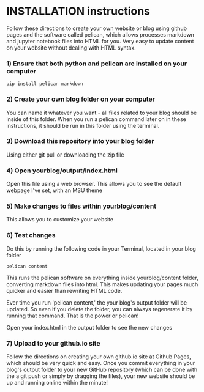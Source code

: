 # INSTALLATION instructions
Follow these directions to create your own website or blog using github pages and the software called pelican, which allows processes markdown and jupyter notebook files into HTML for you. Very easy to update content on your website without dealing with HTML syntax.

### 1) Ensure that both python and pelican are installed on your computer
~~~~
pip install pelican markdown
~~~~
### 2) Create your own blog folder on your computer
You can name it whatever you want - all files related to your blog should be inside of this folder. When you run a pelican command later on in these instructions, it should be run in this folder using the terminal.

### 3) Download this repository into your blog folder
Using either git pull or downloading the zip file

### 4) Open yourblog/output/index.html
Open this file using a web browser. This allows you to see the default webpage I've set, with an MSU theme

### 5) Make changes to files within yourblog/content
This allows you to customize your website

### 6) Test changes
Do this by running the following code in your Terminal, located in your blog folder
~~~~
pelican content
~~~~
This runs the pelican software on everything inside yourblog/content folder, converting markdown files into html. This makes updating your pages much quicker and easier than rewriting HTML code.

Ever time you run 'pelican content,' the your blog's output folder will be updated. So even if you delete the folder, you can always regenerate it by running that command. That is the power or pelican!

Open your index.html in the output folder to see the new changes

### 7) Upload to your github.io site
Follow the directions on creating your own github.io site at Github Pages, which should be very quick and easy. Once you commit everything in your blog's output folder to your new GitHub repository (which can be done with the a git push or simply by dragging the files), your new website should be up and running online within the minute!

